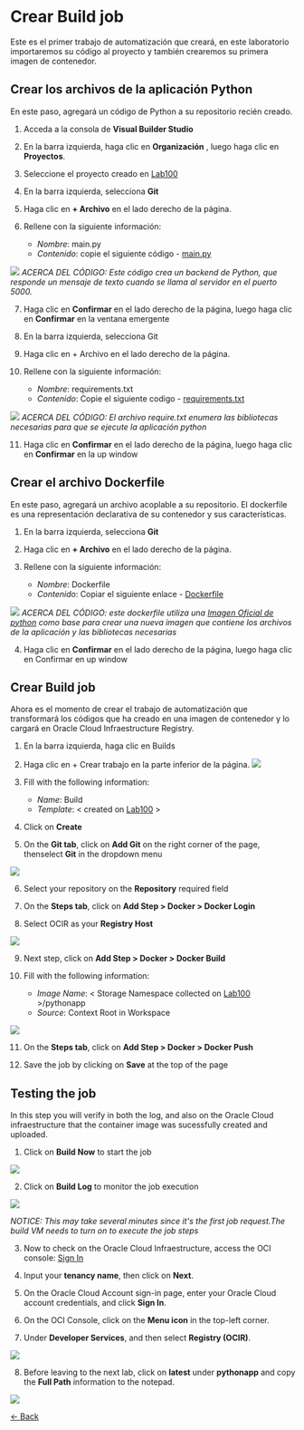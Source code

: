 # Crear Build job

Este es el primer trabajo de automatización que creará, en este laboratorio importaremos su código al proyecto y también crearemos su primera imagen de contenedor.

## Crear los archivos de la aplicación Python
En este paso, agregará un código de Python a su repositorio recién creado.

1. Acceda a la consola de **Visual Builder Studio**

2. En la barra izquierda, haga clic en **Organización** , luego haga clic en **Proyectos**.

3. Seleccione el proyecto creado en [Lab100](../Lab100/Lab100.md)

4. En la barra izquierda, selecciona **Git**

5. Haga clic en **+ Archivo** en el lado derecho de la página.

6. Rellene con la siguiente información:
    - *Nombre*: main.py
    - *Contenido*: copie el siguiente código - [main.py](./src/main.py)

![](./img/Build01.PNG)
_ACERCA DEL CÓDIGO: Este código crea un backend de Python, que responde un mensaje de texto cuando se llama al servidor en el puerto 5000._

7. Haga clic en **Confirmar** en el lado derecho de la página, luego haga clic en **Confirmar** en la ventana emergente

8. En la barra izquierda, selecciona Git

9. Haga clic en + Archivo en el lado derecho de la página.

10. Rellene con la siguiente información:
    - *Nombre*: requirements.txt
    - *Contenido*: Copie el siguiente codigo - [requirements.txt](./src/requirements.txt)

![](./img/Build02.PNG)
_ACERCA DEL CÓDIGO: El archivo require.txt enumera las bibliotecas necesarias para que se ejecute la aplicación python_

11. Haga clic en **Confirmar** en el lado derecho de la página, luego haga clic en **Confirmar** en la up window

## Crear el archivo Dockerfile
En este paso, agregará un archivo acoplable a su repositorio. El dockerfile es una representación declarativa de su contenedor y sus características.

1. En la barra izquierda, selecciona **Git**

2. Haga clic en **+ Archivo** en el lado derecho de la página.

3. Rellene con la siguiente información:
    - *Nombre*: Dockerfile 
    - *Contenido*: Copiar el siguiente enlace - [Dockerfile](./src/Dockerfile)

![](./img/Build03.PNG)
_ACERCA DEL CÓDIGO: este dockerfile utiliza una [Imagen Oficial de python](https://hub.docker.com/_/python) como base para crear una nueva imagen que contiene los archivos de la aplicación y las bibliotecas necesarias_

4. Haga clic en **Confirmar** en el lado derecho de la página, luego haga clic en Confirmar en up window

## Crear Build job
Ahora es el momento de crear el trabajo de automatización que transformará los códigos que ha creado en una imagen de contenedor y lo cargará en Oracle Cloud Infraestructure Registry.

1. En la barra izquierda, haga clic en Builds

2. Haga clic en + Crear trabajo en la parte inferior de la página.
![](./img/Build04.PNG)

3. Fill with the following information:
    - *Name*: Build
    - *Template*: < created on [Lab100](../Lab100/Lab100.md) >

4. Click on **Create**

5. On the **Git tab**, click on **Add Git** on the right corner of the page, thenselect **Git** in the dropdown menu

![](./img/Build05.PNG)

6. Select your repository on the **Repository** required field

7. On the **Steps tab**, click on **Add Step > Docker > Docker Login** 

8. Select OCIR as your **Registry Host**

![](./img/Build06.PNG)

9. Next step, click on **Add Step > Docker > Docker Build** 

10. Fill with the following information:
    - *Image Name*: < Storage Namespace collected on [Lab100](../Lab100/Lab100.md) >/pythonapp
    - *Source*: Context Root in Workspace

![](./img/Build07.PNG)

11. On the **Steps tab**, click on **Add Step > Docker > Docker Push** 

12. Save the job by clicking on **Save** at the top of the page


## Testing the job
In this step you will verify in both the log, and also on the Oracle Cloud infraestructure that the container image was sucessfully created and uploaded.

1. Click on **Build Now** to start the job

![](./img/Build08.PNG)

2. Click on **Build Log** to monitor the job execution

![](./img/Build09.PNG)

_NOTICE: This may take several minutes since it's the first job request.The build VM needs to turn on to execute the job steps_

3. Now to check on the Oracle Cloud Infraestructure, access the OCI console:
[Sign In](https://console.us-ashburn-1.oraclecloud.com/)

4. Input your **tenancy name**, then click on **Next**.

5. On the Oracle Cloud Account sign-in page, enter your Oracle Cloud account credentials, and click **Sign In**.

6. On the OCI Console, click on the **Menu icon** in the top-left corner.

7. Under **Developer Services**, and then select **Registry (OCIR)**.

![](./img/Build10.PNG)

8. Before leaving to the next lab, click on **latest** under **pythonapp** and copy the **Full Path** information to the notepad.

![](./img/Build11.PNG)

[<- Back](../README.md)

